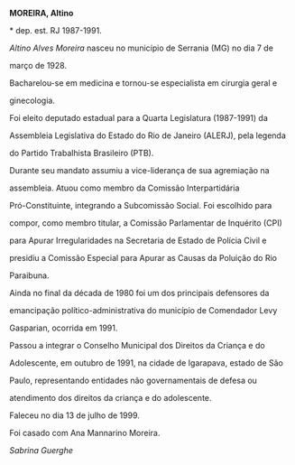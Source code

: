 **MOREIRA, Altino**



\* dep. est. RJ 1987-1991.



*Altino Alves Moreira* nasceu no município de Serrania (MG) no dia 7 de

março de 1928.



Bacharelou-se em medicina e tornou-se especialista em cirurgia geral e

ginecologia.



Foi eleito deputado estadual para a Quarta Legislatura (1987-1991) da

Assembleia Legislativa do Estado do Rio de Janeiro (ALERJ), pela legenda

do Partido Trabalhista Brasileiro (PTB).



Durante seu mandato assumiu a vice-liderança de sua agremiação na

assembleia. Atuou como membro da Comissão Interpartidária

Pró-Constituinte, integrando a Subcomissão Social. Foi escolhido para

compor, como membro titular, a Comissão Parlamentar de Inquérito (CPI)

para Apurar Irregularidades na Secretaria de Estado de Polícia Civil e

presidiu a Comissão Especial para Apurar as Causas da Poluição do Rio

Paraibuna.



Ainda no final da década de 1980 foi um dos principais defensores da

emancipação político-administrativa do município de Comendador Levy

Gasparian, ocorrida em 1991.



Passou a integrar o Conselho Municipal dos Direitos da Criança e do

Adolescente, em outubro de 1991, na cidade de Igarapava, estado de São

Paulo, representando entidades não governamentais de defesa ou

atendimento dos direitos da criança e do adolescente.



Faleceu no dia 13 de julho de 1999.



Foi casado com Ana Mannarino Moreira.



*Sabrina Guerghe*



